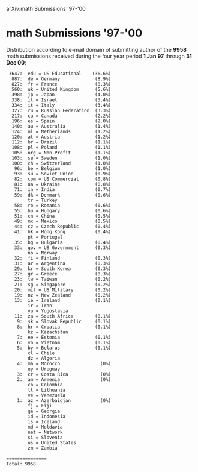 arXiv:math Submissions '97-'00

math Submissions '97-'00
========================

Distribution according to e-mail domain of submitting author of the
**9958** math submissions received during the four year period **1 Jan
97** through **31 Dec 00**:

     3647:  edu = US Educational    (36.6%)
      887:  de = Germany             (8.9%)
      827:  fr = France              (8.3%)
      560:  uk = United Kingdom      (5.6%)
      398:  jp = Japan               (4.0%)
      338:  il = Israel              (3.4%)
      334:  it = Italy               (3.4%)
      327:  ru = Russian Federation  (3.3%)
      217:  ca = Canada              (2.2%)
      196:  es = Spain               (2.0%)
      140:  au = Australia           (1.4%)
      124:  nl = Netherlands         (1.2%)
      120:  at = Austria             (1.2%)
      112:  br = Brazil              (1.1%)
      108:  pl = Poland              (1.1%)
      105:  org = Non-Profit         (1.1%)
      103:  se = Sweden              (1.0%)
      100:  ch = Switzerland         (1.0%)
       96:  be = Belgium             (1.0%)
       93:  su = Soviet Union        (0.9%)
       82:  com = US Commercial      (0.8%)
       81:  ua = Ukraine             (0.8%)
       71:  in = India               (0.7%)
       59:  dk = Denmark             (0.6%)
            tr = Turkey
       58:  ro = Romania             (0.6%)
       55:  hu = Hungary             (0.6%)
       51:  cn = China               (0.5%)
       49:  mx = Mexico              (0.5%)
       44:  cz = Czech Republic      (0.4%)
       41:  hk = Hong Kong           (0.4%)
            pt = Portugal
       35:  bg = Bulgaria            (0.4%)
       33:  gov = US Government      (0.3%)
            no = Norway
       32:  fi = Finland             (0.3%)
       31:  ar = Argentina           (0.3%)
       29:  kr = South Korea         (0.3%)
       27:  gr = Greece              (0.3%)
       23:  tw = Taiwan              (0.2%)
       21:  sg = Singapore           (0.2%)
       20:  mil = US Military        (0.2%)
       19:  nz = New Zealand         (0.2%)
       13:  ie = Ireland             (0.1%)
            ir = Iran
            yu = Yugoslavia
       11:  za = South Africa        (0.1%)
        9:  sk = Slovak Republic     (0.1%)
        8:  hr = Croatia             (0.1%)
            kz = Kazachstan
        7:  ee = Estonia             (0.1%)
        6:  vn = Vietnam             (0.1%)
        5:  by = Belarus             (0.1%)
            cl = Chile
            dz = Algeria
        4:  ma = Morocco               (0%)
            uy = Uruguay
        3:  cr = Costa Rica            (0%)
        2:  am = Armenia               (0%)
            co = Colombia
            lt = Lithuania
            ve = Venezuela
        1:  az = Azerbaidjan           (0%)
            fj = Fiji
            ge = Georgia
            id = Indonesia
            is = Iceland
            md = Moldavia
            net = Network
            si = Slovenia
            us = United States
            zm = Zambia

    ===============
    Total: 9958
